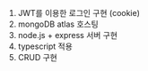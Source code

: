 1. JWT를 이용한 로그인 구현 (cookie)
2. mongoDB atlas 호스팅
3. node.js + express 서버 구현
4. typescript 적용
5. CRUD 구현
